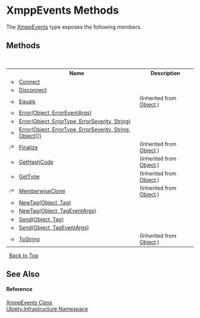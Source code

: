 # XmppEvents Methods
 

The <a href="53afd0a6-cf28-9557-2822-4438f8918532">XmppEvents</a> type exposes the following members.


## Methods
&nbsp;<table><tr><th></th><th>Name</th><th>Description</th></tr><tr><td>![Public method](media/pubmethod.gif "Public method")</td><td><a href="e3cf2de0-c2d0-f654-8d52-4efed272a192">Connect</a></td><td /></tr><tr><td>![Public method](media/pubmethod.gif "Public method")</td><td><a href="d8114151-21ce-6295-a702-6c636e542546">Disconnect</a></td><td /></tr><tr><td>![Public method](media/pubmethod.gif "Public method")</td><td><a href="http://msdn2.microsoft.com/en-us/library/bsc2ak47" target="_blank">Equals</a></td><td> (Inherited from <a href="http://msdn2.microsoft.com/en-us/library/e5kfa45b" target="_blank">Object</a>.)</td></tr><tr><td>![Public method](media/pubmethod.gif "Public method")</td><td><a href="28a5af55-dcf3-a290-c9a7-b1a09d438a75">Error(Object, ErrorEventArgs)</a></td><td /></tr><tr><td>![Public method](media/pubmethod.gif "Public method")</td><td><a href="2902d9f3-c366-c185-080e-13e93a0d5a26">Error(Object, ErrorType, ErrorSeverity, String)</a></td><td /></tr><tr><td>![Public method](media/pubmethod.gif "Public method")</td><td><a href="8ddff1f8-71e4-cccc-8089-aea61e4a09ac">Error(Object, ErrorType, ErrorSeverity, String, Object[])</a></td><td /></tr><tr><td>![Protected method](media/protmethod.gif "Protected method")</td><td><a href="http://msdn2.microsoft.com/en-us/library/4k87zsw7" target="_blank">Finalize</a></td><td> (Inherited from <a href="http://msdn2.microsoft.com/en-us/library/e5kfa45b" target="_blank">Object</a>.)</td></tr><tr><td>![Public method](media/pubmethod.gif "Public method")</td><td><a href="http://msdn2.microsoft.com/en-us/library/zdee4b3y" target="_blank">GetHashCode</a></td><td> (Inherited from <a href="http://msdn2.microsoft.com/en-us/library/e5kfa45b" target="_blank">Object</a>.)</td></tr><tr><td>![Public method](media/pubmethod.gif "Public method")</td><td><a href="http://msdn2.microsoft.com/en-us/library/dfwy45w9" target="_blank">GetType</a></td><td> (Inherited from <a href="http://msdn2.microsoft.com/en-us/library/e5kfa45b" target="_blank">Object</a>.)</td></tr><tr><td>![Protected method](media/protmethod.gif "Protected method")</td><td><a href="http://msdn2.microsoft.com/en-us/library/57ctke0a" target="_blank">MemberwiseClone</a></td><td> (Inherited from <a href="http://msdn2.microsoft.com/en-us/library/e5kfa45b" target="_blank">Object</a>.)</td></tr><tr><td>![Public method](media/pubmethod.gif "Public method")</td><td><a href="18259bc3-3c23-d7d4-a28c-a2563509bca4">NewTag(Object, Tag)</a></td><td /></tr><tr><td>![Public method](media/pubmethod.gif "Public method")</td><td><a href="8d0803be-54a9-9801-12b6-ecdb3903d6f1">NewTag(Object, TagEventArgs)</a></td><td /></tr><tr><td>![Public method](media/pubmethod.gif "Public method")</td><td><a href="48b07d45-777d-f94c-082a-6617a6cb2905">Send(Object, Tag)</a></td><td /></tr><tr><td>![Public method](media/pubmethod.gif "Public method")</td><td><a href="673cd033-1ed3-892b-dd4f-1da7b31b1b7b">Send(Object, TagEventArgs)</a></td><td /></tr><tr><td>![Public method](media/pubmethod.gif "Public method")</td><td><a href="http://msdn2.microsoft.com/en-us/library/7bxwbwt2" target="_blank">ToString</a></td><td> (Inherited from <a href="http://msdn2.microsoft.com/en-us/library/e5kfa45b" target="_blank">Object</a>.)</td></tr></table>&nbsp;
<a href="#xmppevents-methods">Back to Top</a>

## See Also


#### Reference
<a href="53afd0a6-cf28-9557-2822-4438f8918532">XmppEvents Class</a><br /><a href="7349ff87-094b-cd2f-6f99-c82eea293e78">Ubiety.Infrastructure Namespace</a><br />